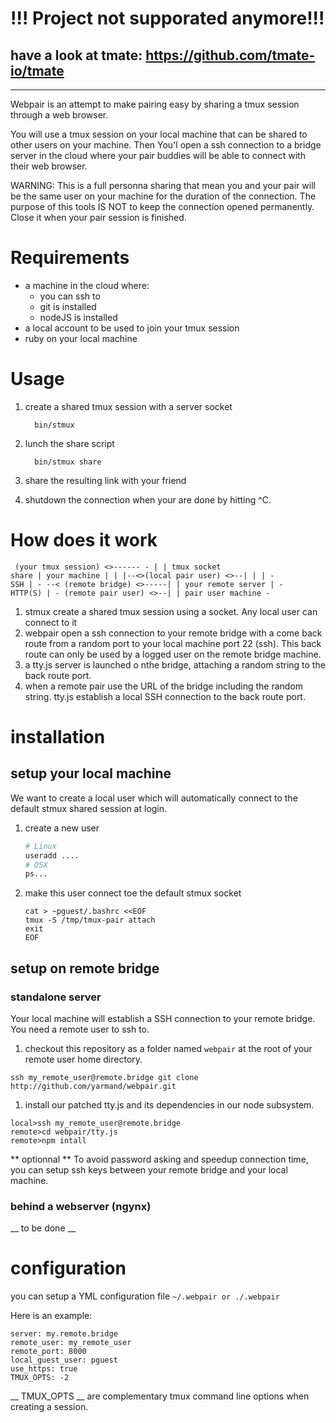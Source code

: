 # !!! Project not supporated anymore!!!
## have a look at tmate: https://github.com/tmate-io/tmate

---

Webpair is an attempt to make pairing easy by sharing a tmux session through a web browser.

You will use a tmux session on your local machine that can be shared to
other users on your machine. Then You'l open a ssh connection to a bridge
server in the cloud where your pair buddies will be able to connect with
their web browser.

WARNING: This is a full personna sharing that mean you and your pair
will be the same user on your machine for the duration of the
connection.
The purpose of this tools IS NOT to keep the connection opened
permanently. Close it when your pair session is finished.

# Requirements

* a machine in the cloud where:
  * you can ssh to
  * git is installed
  * nodeJS is installed
* a local account to be used to join your tmux session
* ruby on your local machine

# Usage

1. create a shared tmux session with a server socket
    ```
      bin/stmux
    ```
1. lunch the share script
    ```
      bin/stmux share
    ```
1. share the resulting link with your friend

1. shutdown the connection when your are done by hitting ^C.

# How does it work

<code><pre>
 (your tmux session) <>------           -
                            |            |
                   tmux socket share     | your machine
                            |            |
 |--<>(local pair user) <>--|            |
 |                                      -
SSH
 |                                      -
 --< (remote bridge) <>-----|             | your remote server
                            |           -
                          HTTP(S)
                            |           -
     (remote pair user) <>--|             | pair user machine
                                        -
</pre></code>

1. stmux create a shared tmux session using a socket. Any local user can
   connect to it
1. webpair open a ssh connection to your remote bridge with a come back
   route from a random port to your local machine port 22 (ssh). This
   back route can only be used by a logged user on the remote bridge
   machine.
1. a tty.js server is launched o nthe bridge, attaching a random string
   to the back route port.
1. when a remote pair use the URL of the bridge including the random
   string. tty.js establish a local SSH connection to the back route
   port.

# installation

## setup your local machine
We want to create a local user which will automatically connect to the
default stmux shared session at login.

1. create a new user

    ``` sh
    # Linux
    useradd ....
    # OSX
    ps...
    ```

1. make this user connect toe the default stmux socket
    ```
    cat > ~pguest/.bashrc <<EOF
    tmux -S /tmp/tmux-pair attach
    exit
    EOF
    ```

## setup on remote bridge
### standalone server
Your local machine will establish a SSH connection to your remote
bridge. You need a remote user to ssh to.

1. checkout this repository as a folder named
```webpair``` at the root of your remote user home directory.

  ```
  ssh my_remote_user@remote.bridge git clone http://github.com/yarmand/webpair.git
  ```

1. install our patched tty.js and its dependencies in our node subsystem.

  ```
  local>ssh my_remote_user@remote.bridge
  remote>cd webpair/tty.js
  remote>npm intall
  ```

** optionnal **
To avoid password asking and speedup connection time, you can setup ssh
keys between your remote bridge and your local machine.
### behind a webserver (ngynx)
__ to be done __

# configuration
you can setup a YML configuration file ```~/.webpair or ./.webpair```

Here is an example:

  ```
  server: my.remote.bridge
  remote_user: my_remote_user
  remote_port: 8000
  local_guest_user: pguest
  use_https: true
  TMUX_OPTS: -2
  ```

__ TMUX_OPTS __ are complementary tmux command line options when creating a session.

